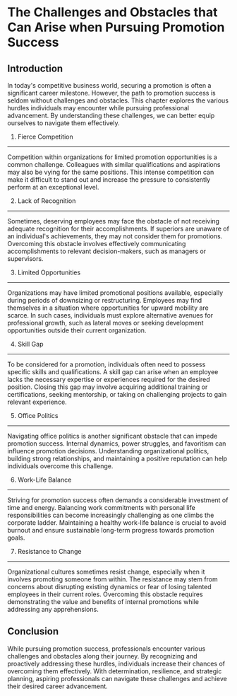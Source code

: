 The Challenges and Obstacles that Can Arise when Pursuing Promotion Success
====================================================================================

Introduction
------------

In today's competitive business world, securing a promotion is often a significant career milestone. However, the path to promotion success is seldom without challenges and obstacles. This chapter explores the various hurdles individuals may encounter while pursuing professional advancement. By understanding these challenges, we can better equip ourselves to navigate them effectively.

1. Fierce Competition
---------------------

Competition within organizations for limited promotion opportunities is a common challenge. Colleagues with similar qualifications and aspirations may also be vying for the same positions. This intense competition can make it difficult to stand out and increase the pressure to consistently perform at an exceptional level.

2. Lack of Recognition
----------------------

Sometimes, deserving employees may face the obstacle of not receiving adequate recognition for their accomplishments. If superiors are unaware of an individual's achievements, they may not consider them for promotions. Overcoming this obstacle involves effectively communicating accomplishments to relevant decision-makers, such as managers or supervisors.

3. Limited Opportunities
------------------------

Organizations may have limited promotional positions available, especially during periods of downsizing or restructuring. Employees may find themselves in a situation where opportunities for upward mobility are scarce. In such cases, individuals must explore alternative avenues for professional growth, such as lateral moves or seeking development opportunities outside their current organization.

4. Skill Gap
------------

To be considered for a promotion, individuals often need to possess specific skills and qualifications. A skill gap can arise when an employee lacks the necessary expertise or experiences required for the desired position. Closing this gap may involve acquiring additional training or certifications, seeking mentorship, or taking on challenging projects to gain relevant experience.

5. Office Politics
------------------

Navigating office politics is another significant obstacle that can impede promotion success. Internal dynamics, power struggles, and favoritism can influence promotion decisions. Understanding organizational politics, building strong relationships, and maintaining a positive reputation can help individuals overcome this challenge.

6. Work-Life Balance
--------------------

Striving for promotion success often demands a considerable investment of time and energy. Balancing work commitments with personal life responsibilities can become increasingly challenging as one climbs the corporate ladder. Maintaining a healthy work-life balance is crucial to avoid burnout and ensure sustainable long-term progress towards promotion goals.

7. Resistance to Change
-----------------------

Organizational cultures sometimes resist change, especially when it involves promoting someone from within. The resistance may stem from concerns about disrupting existing dynamics or fear of losing talented employees in their current roles. Overcoming this obstacle requires demonstrating the value and benefits of internal promotions while addressing any apprehensions.

Conclusion
----------

While pursuing promotion success, professionals encounter various challenges and obstacles along their journey. By recognizing and proactively addressing these hurdles, individuals increase their chances of overcoming them effectively. With determination, resilience, and strategic planning, aspiring professionals can navigate these challenges and achieve their desired career advancement.
